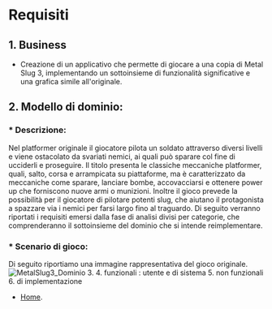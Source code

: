 
# Requisiti

## 1. Business 
* Creazione di un applicativo che permette di giocare a una copia di Metal Slug 3, implementando un sottoinsieme di funzionalità significative e una grafica simile all'originale.
## 2. Modello di dominio:
### * Descrizione: 
Nel platformer originale il giocatore pilota un soldato attraverso diversi livelli e viene ostacolato da svariati nemici, ai quali può sparare col fine di ucciderli e proseguire. Il titolo presenta le classiche meccaniche platformer, quali, salto, corsa e arrampicata su piattaforme, ma è caratterizzato da meccaniche come sparare, lanciare bombe, accovacciarsi e ottenere power up che forniscono nuove armi o munizioni. Inoltre il gioco prevede la possibilità per il giocatore di pilotare potenti slug, che aiutano il protagonista a spazzare via i nemici per farsi largo fino al traguardo. Di seguito verranno riportati i requisiti emersi dalla fase di analisi divisi per categorie, che comprenderanno il sottoinsieme del dominio che si intende reimplementare.
### * Scenario di gioco: 
Di seguito riportiamo una immagine rappresentativa del gioco originale.
![MetalSlug3_Dominio](./img/MetalSlug_Scenario_Dominio.png)
3. 
4. funzionali :   utente e di sistema 
5. non funzionali
6. di implementazione


* [Home](./index.md).

